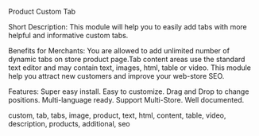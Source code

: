 Product Custom Tab


Short Description:
This module will help you to easily add tabs with more helpful and informative custom tabs.


Benefits for Merchants:
You are allowed to add unlimited number of dynamic tabs on  store product page.Tab content areas use the standard  text editor and may contain text, images, html, table or video.
This module help you attract new customers and improve your web-store SEO.

Features:
Super easy install.
Easy to customize.
Drag and Drop to change positions.
Multi-language ready.
Support Multi-Store.
Well documented.

custom, tab, tabs, image, product, text, html, content, table, video, description, products, additional, seo